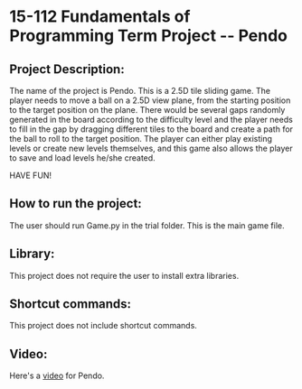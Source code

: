 # 15-112 Fundamentals of Programming Term Project -- Pendo

## Project Description:
The name of the project is Pendo. This is a 2.5D tile sliding game. The player needs to move a ball on a 2.5D view plane, from the starting position to the target position on the plane. There would be several gaps randomly generated in the board according to the difficulty level and the player needs to fill in the gap by dragging different tiles to the board and create a path for the ball to roll to the target position. The player can either play existing levels or create new levels themselves, and this game also allows the player to save and load levels he/she created.

HAVE FUN!

## How to run the project:
The user should run Game.py in the trial folder. This is the main game file.

## Library:
This project does not require the user to install extra libraries.

## Shortcut commands:
This project does not include shortcut commands.

## Video:
Here's a [video](https://youtu.be/thohVILXu5w) for Pendo.
